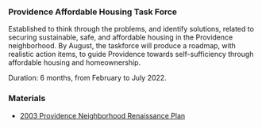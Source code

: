 ### Providence Affordable Housing Task Force
Established to think through the problems, and identify solutions, related to securing sustainable, safe, and affordable housing in the Providence neighborhood. By August, the taskforce will produce a roadmap, with realistic action items, to guide Providence towards self-sufficiency through affordable housing and homeownership.

Duration: 6 months, from February to July 2022. 

### Materials
- [2003 Providence Neighborhood Renaissance Plan](https://www.talgov.com/uploads/public/documents/place/npss-providence.pdf)
